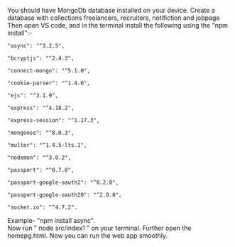 You should have MongoDb database installed on your device. Create a database with collections freelancers, recruiters, notifiction and jobpage
Then open VS code, and in the terminal install the following using the "npm install":-

    "async": "^3.2.5",
    
    "bcryptjs": "^2.4.3",
    
    "connect-mongo": "^5.1.0",
    
    "cookie-parser": "^1.4.6",
    
    "ejs": "^3.1.9",
    
    "express": "^4.18.2",
    
    "express-session": "^1.17.3",
    
    "mongoose": "^8.0.3",
    
    "multer": "^1.4.5-lts.1",
    
    "nodemon": "^3.0.2",
    
    "passport": "^0.7.0",
    
    "passport-google-oauth2": "^0.2.0",
    
    "passport-google-oauth20": "^2.0.0",
    
    "socket.io": "^4.7.2".   
    
Example- "npm install async".   
Now run " node src/index1 " on your terminal.
Further open the homepg.html.
Now you can run the web app smoothly.
